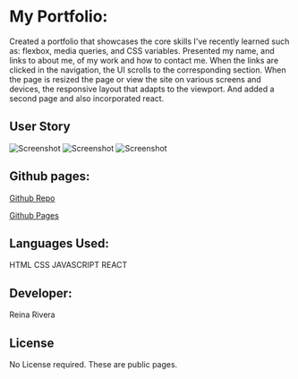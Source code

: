 # My Portfolio:
Created a portfolio that showcases the core skills I've recently learned such as: flexbox, media queries, and CSS variables. Presented my name, and links to about me, of my work and how to contact me. When the links are clicked in the navigation, the UI scrolls to the corresponding section. When the page is resized the page or view the site on various screens and devices, the responsive layout that adapts to the viewport. And added a second page and also incorporated react.

## User Story
![Screenshot](./images/adoption.png)
![Screenshot](./images/profilepicture.png)
![Screenshot](./images/quiz.png)



## Github pages:
[Github Repo]()

[Github Pages](https://github.com/reinarivera16)
## Languages Used:
HTML
CSS
JAVASCRIPT
REACT

## Developer:
Reina Rivera

## License
No License required. These are public pages.